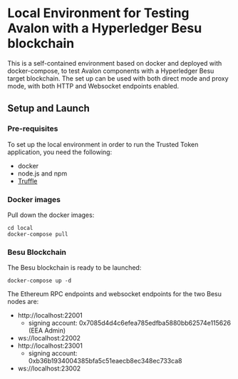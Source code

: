 # Local Environment for Testing Avalon with a Hyperledger Besu blockchain
This is a self-contained environment based on docker and deployed with docker-compose, to test Avalon components with a Hyperledger Besu target blockchain. The set up can be used with both direct mode and proxy mode, with both HTTP and Websocket endpoints enabled.

## Setup and Launch

### Pre-requisites
To set up the local environment in order to run the Trusted Token application, you need the following:
* docker
* node.js and npm
* [Truffle](https://www.trufflesuite.com/docs/truffle/getting-started/installation)

### Docker images
Pull down the docker images:

```
cd local
docker-compose pull
```

### Besu Blockchain
The Besu blockchain is ready to be launched:

```
docker-compose up -d
```

The Ethereum RPC endpoints and websocket endpoints for the two Besu nodes are:
* http://localhost:22001
  * signing account: 0x7085d4d4c6efea785edfba5880bb62574e115626 (EEA Admin)
* ws://localhost:22002
* http://localhost:23001
  * signing account: 0xb36b1934004385bfa5c51eaecb8ec348ec733ca8
* ws://localhost:23002

